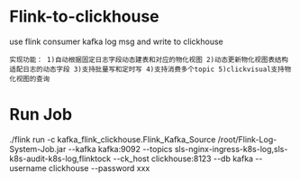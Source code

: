 # Flink-to-clickhouse
use flink consumer kafka log msg and write to clickhouse

`实现功能：
	1)自动根据固定日志字段动态建表和对应的物化视图
	2)动态更新物化视图表结构适配日志的动态字段
	3)支持批量写和定时写
	4)支持消费多个topic
	5)clickvisual支持物化视图的查询
`

# Run Job
./flink run -c kafka_flink_clickhouse.Flink_Kafka_Source /root/Flink-Log-System-Job.jar --kafka kafka:9092 --topics sls-nginx-ingress-k8s-log,sls-k8s-audit-k8s-log,flinktock --ck_host clickhouse:8123 --db kafka --username clickhouse --password xxx

